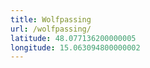 ```yaml
---
title: Wolfpassing
url: /wolfpassing/
latitude: 48.077136200000005
longitude: 15.063094800000002
---
```

